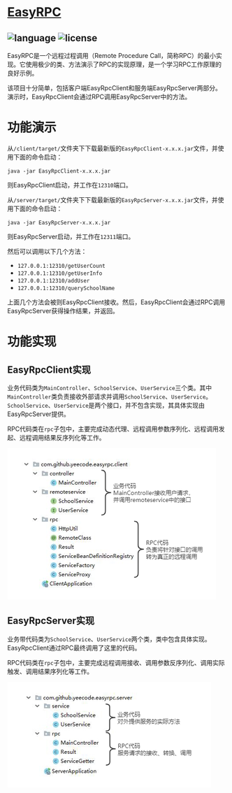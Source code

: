 # [EasyRPC](https://github.com/yeecode/EasyRPC)

![language](https://img.shields.io/badge/language-java-green.svg)
![license](https://img.shields.io/badge/license-Apache-brightgreen.svg)
---

EasyRPC是一个远程过程调用（Remote Procedure Call，简称RPC）的最小实现。它使用极少的类、方法演示了RPC的实现原理，是一个学习RPC工作原理的良好示例。

该项目十分简单，包括客户端EasyRpcClient和服务端EasyRpcServer两部分。演示时，EasyRpcClient会通过RPC调用EasyRpcServer中的方法。

# 功能演示

从`/client/target/`文件夹下下载最新版的`EasyRpcClient-x.x.x.jar`文件，并使用下面的命令启动：

```
java -jar EasyRpcClient-x.x.x.jar
```
则EasyRpcClient启动，并工作在`12310`端口。

从`/server/target/`文件夹下下载最新版的`EasyRpcServer-x.x.x.jar`文件，并使用下面的命令启动：

```
java -jar EasyRpcServer-x.x.x.jar
```

则EasyRpcServer启动，并工作在`12311`端口。

然后可以调用以下几个方法：

- `127.0.0.1:12310/getUserCount`
- `127.0.0.1:12310/getUserInfo`
- `127.0.0.1:12310/addUser`
- `127.0.0.1:12310/querySchoolName`

上面几个方法会被则EasyRpcClient接收。然后，EasyRpcClient会通过RPC调用EasyRpcServer获得操作结果，并返回。

# 功能实现

## EasyRpcClient实现

业务代码类为`MainController`、`SchoolService`、`UserService`三个类。其中`MainController`类负责接收外部请求并调用`SchoolService`、`UserService`。`SchoolService`、`UserService`是两个接口，并不包含实现，其具体实现由EasyRpcServer提供。

RPC代码类在`rpc`子包中，主要完成动态代理、远程调用参数序列化、远程调用发起、远程调用结果反序列化等工作。

![EasyRpcClient代码](./pic/client.png)

## EasyRpcServer实现

业务带代码类为`SchoolService`、`UserService`两个类，类中包含具体实现。EasyRpcClient通过RPC最终调用了这里的代码。

RPC代码类在`rpc`子包中，主要完成远程调用接收、调用参数反序列化、调用实际触发、调用结果序列化等工作。

![EasyRpcServer代码](./pic/server.png)
